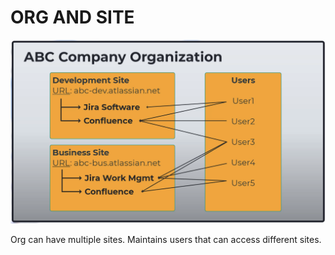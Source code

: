 # ORG AND SITE

![Org and Site](/assets/org_and_site.png)

Org can have multiple sites. Maintains users that can access different sites.
